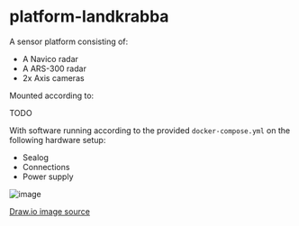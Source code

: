 # platform-landkrabba

A sensor platform consisting of:
- A Navico radar
- A ARS-300 radar
- 2x Axis cameras

Mounted according to:

TODO


With software running according to the provided `docker-compose.yml` on the following hardware setup:
- Sealog
- Connections
- Power supply

![image](https://user-images.githubusercontent.com/36690474/145045628-fd7898c7-4946-43c4-b808-15ec29450f91.png)

[Draw.io image source](https://risecloud-my.sharepoint.com/:u:/g/personal/ted_sjoblom_ri_se/EY4vCbqoZQ5EkSwt1cZGcOkBLVDilikyGcOJKVD8jE3cgA?e=7hvwcj) 
